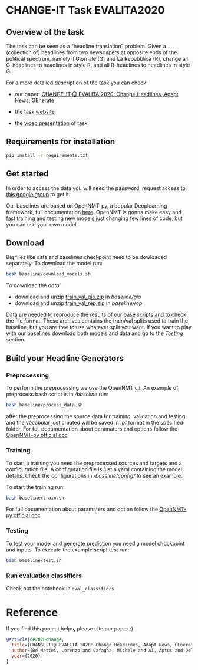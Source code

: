 # CHANGE-IT Task EVALITA2020

## Overview of the task

The task can be seen as a “headline translation” problem. Given a (collection of) headlines from two newspapers at opposite ends of the political spectrum, namely Il Giornale (G) and La Repubblica (R), change all G-headlines to headlines in style R, and all R-headlines to headlines in style G.

For a more detailed description of the task you can check:

- our paper: [CHANGE-IT @ EVALITA 2020: Change Headlines, Adapt News, GEnerate](http://ceur-ws.org/Vol-2765/paper169.pdf)

- the task [website](https://sites.google.com/view/change-it/home)

- the [video presentation](https://vimeo.com/484098874) of task

## Requirements for installation

```bash
pip install -r requirements.txt
```

## Get started

In order to access the data you will need the password, request access to [this google group](https://groups.google.com/g/change-it-evalita-2020) to get it.

Our baselines are based on OpenNMT-py, a popular Deeplearning framework, full documentation [here](https://opennmt.net/OpenNMT-py).
OpenNMT is gonna make easy and fast training and testing new models just changing few lines of code, but you can use your own model.

## Download

Big files like data and baselines checkpoint need to be dowloaded separately.
To download the model run:
```bash
bash baseline/download_models.sh
```
To download the *data*:
- download and unzip [train_val_gio.zip](https://drive.google.com/file/d/1i4EpOmZKgOfsIaoQUC4L6BoZncTHp2vd/view?usp=sharing) in *baseline/gio*
- download and unzip [train_val_rep.zip](https://drive.google.com/file/d/1puuzsrWrfptDlxHARyMXOl8FWyvAk4p2/view?usp=sharing) in *baseline/rep*

Data are needed to reproduce the results of our base scripts and to check the file format. These archives contains the train/val splits used to train the baseline, but you are free to use whatever split you want.
If you want to play with our baselines download both models and data and go to the *Testing* section.

## Build your Headline Generators

### Preprocessing

To perform the preprocessing we use the OpenNMT cli. An example of preprocess bash script is in */baseline*
run:
```bash
bash baseline/process_data.sh
```
after the preprocessing the source data for training, validation and testing and the vocabular just created will be saved in *.pt* format in the specified folder.
For full documentation about paramaters and options follow the [OpenNMT-py official doc](https://opennmt.net/OpenNMT-py/options/preprocess.html)

### Training

To start a training you need the preprocessed sources and targets and a configuration file. A configuration file is just a yaml containing the model details. Check the configurations in */baseline/config/* to see an example.

To start the training run:
```bash
bash baseline/train.sh
```
For full documentation about paramaters and option follow the [OpenNMT-py official doc](https://opennmt.net/OpenNMT-py/options/train.html)

### Testing
To test your model and generate prediction you need a model chdckpoint and inputs. To execute the example script test run:
```bash
bash baseline/test.sh
```

### Run evaluation classifiers

Check out the notebook in `eval_classifiers`

# Reference

If you find this project helps, please cite our paper :)

```BibTeX
@article{de2020change,
  title={CHANGE-IT@ EVALITA 2020: Change Headlines, Adapt News, GEnerate},
  author={De Mattei, Lorenzo and Cafagna, Michele and AI, Aptus and Dell’Orletta, Felice and Nissim, Malvina and Gatt, Albert},
  year={2020}
}
```

